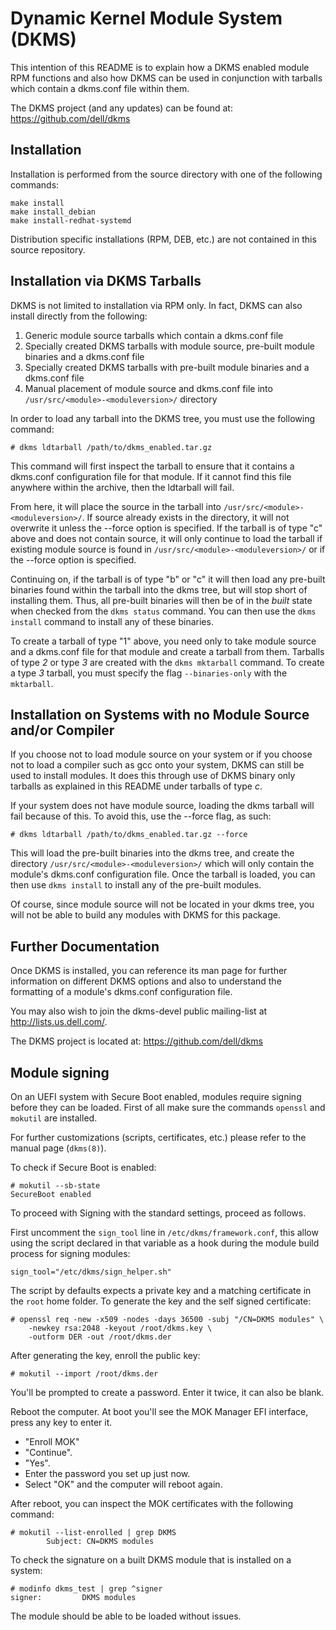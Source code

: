 Dynamic Kernel Module System (DKMS)
==
This intention of this README is to explain how a DKMS enabled module RPM
functions and also how DKMS can be used in conjunction with tarballs which
contain a dkms.conf file within them.

The DKMS project (and any updates) can be found at: https://github.com/dell/dkms

Installation
--

Installation is performed from the source directory with one of the following
commands:

```
make install
make install_debian
make install-redhat-systemd
```

Distribution specific installations (RPM, DEB, etc.) are not contained in this
source repository.


Installation via DKMS Tarballs
--

DKMS is not limited to installation via RPM only.  In fact, DKMS can also
install directly from the following:

1. Generic module source tarballs which contain a dkms.conf file
2. Specially created DKMS tarballs with module source, pre-built module
   binaries and a dkms.conf file
3. Specially created DKMS tarballs with pre-built module binaries and a
   dkms.conf file
4. Manual placement of module source and dkms.conf file into
   `/usr/src/<module>-<moduleversion>/` directory

In order to load any tarball into the DKMS tree, you must use the following
command:

```
# dkms ldtarball /path/to/dkms_enabled.tar.gz
```

This command will first inspect the tarball to ensure that it contains a
dkms.conf configuration file for that module.  If it cannot find this file
anywhere within the archive, then the ldtarball will fail.

From here, it will place the source in the tarball into
`/usr/src/<module>-<moduleversion>/`. If source already exists in the directory,
it will not overwrite it unless the --force option is specified. If the tarball
is of type "c" above and does not contain source, it will only continue to load
the tarball if existing module source is found in
`/usr/src/<module>-<moduleversion>/` or if the --force option is specified.

Continuing on, if the tarball is of type "b" or "c" it will then load any
pre-built binaries found within the tarball into the dkms tree, but will stop
short of installing them.  Thus, all pre-built binaries will then be of in the
*built* state when checked from the `dkms status` command.  You can then use the
`dkms install` command to install any of these binaries.

To create a tarball of type "1" above, you need only to take module source and a
dkms.conf file for that module and create a tarball from them.  Tarballs of
type *2* or type *3* are created with the `dkms mktarball` command.  To create
a type *3* tarball, you must specify the flag `--binaries-only` with the
`mktarball`.



Installation on Systems with no Module Source and/or Compiler
--

If you choose not to load module source on your system or if you choose not to
load a compiler such as gcc onto your system, DKMS can still be used to install
modules.  It does this through use of DKMS binary only tarballs as explained in
this README under tarballs of type *c*.

If your system does not have module source, loading the dkms tarball will fail
because of this.  To avoid this, use the --force flag, as such:

```
# dkms ldtarball /path/to/dkms_enabled.tar.gz --force
```

This will load the pre-built binaries into the dkms tree, and create the
directory `/usr/src/<module>-<moduleversion>/` which will only contain the
module's dkms.conf configuration file.  Once the tarball is loaded, you can then
use `dkms install` to install any of the pre-built modules.

Of course, since module source will not be located in your dkms tree, you will
not be able to build any modules with DKMS for this package.


Further Documentation
--

Once DKMS is installed, you can reference its man page for further information
on different DKMS options and also to understand the formatting of a module's
dkms.conf configuration file.

You may also wish to join the dkms-devel public mailing-list at
http://lists.us.dell.com/.

The DKMS project is located at: https://github.com/dell/dkms


Module signing
--

On an UEFI system with Secure Boot enabled, modules require signing before they
can be loaded. First of all make sure the commands `openssl` and `mokutil` are
installed.

For further customizations (scripts, certificates, etc.) please refer to the
manual page (`dkms(8)`).

To check if Secure Boot is enabled:

```
# mokutil --sb-state
SecureBoot enabled
```

To proceed with Signing with the standard settings, proceed as follows.

First uncomment the `sign_tool` line in `/etc/dkms/framework.conf`, this allow
using the script declared in that variable as a hook during the module build
process for signing modules:

```
sign_tool="/etc/dkms/sign_helper.sh"
```

The script by defaults expects a private key and a matching certificate in the
`root` home folder. To generate the key and the self signed certificate:

```
# openssl req -new -x509 -nodes -days 36500 -subj "/CN=DKMS modules" \
    -newkey rsa:2048 -keyout /root/dkms.key \
    -outform DER -out /root/dkms.der
```

After generating the key, enroll the public key:

```
# mokutil --import /root/dkms.der
```

You'll be prompted to create a password. Enter it twice, it can also be blank.

Reboot the computer. At boot you'll see the MOK Manager EFI interface, press any
key to enter it.

- "Enroll MOK"
- "Continue".
- "Yes".
- Enter the password you set up just now.
- Select "OK" and the computer will reboot again.

After reboot, you can inspect the MOK certificates with the following command:

```
# mokutil --list-enrolled | grep DKMS
        Subject: CN=DKMS modules
```

To check the signature on a built DKMS module that is installed on a system:

```
# modinfo dkms_test | grep ^signer
signer:         DKMS modules
```

The module should be able to be loaded without issues.
